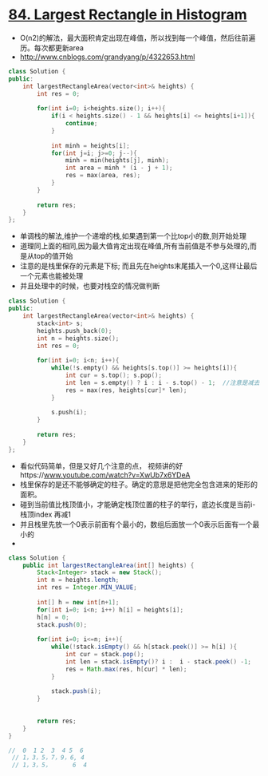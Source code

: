 # [84. Largest Rectangle in Histogram](https://leetcode.com/problems/largest-rectangle-in-histogram/)
* O(n2)的解法，最大面积肯定出现在峰值，所以找到每一个峰值，然后往前遍历。每次都更新area
* http://www.cnblogs.com/grandyang/p/4322653.html

```c++
class Solution {
public:
    int largestRectangleArea(vector<int>& heights) {
        int res = 0;
        
        for(int i=0; i<heights.size(); i++){
            if(i < heights.size() - 1 && heights[i] <= heights[i+1]){
                continue;
            }
            
            int minh = heights[i];
            for(int j=i; j>=0; j--){
                minh = min(heights[j], minh);
                int area = minh * (i - j + 1);
                res = max(area, res);
            }
        }
        
        return res;
    }
};

```

* 单调栈的解法,维护一个递增的栈,如果遇到第一个比top小的数,则开始处理
* 道理同上面的相同,因为最大值肯定出现在峰值,所有当前值是不参与处理的,而是从top的值开始
* 注意的是栈里保存的元素是下标; 而且先在heights末尾插入一个0,这样让最后一个元素也能被处理
* 并且处理中的时候，也要对栈空的情况做判断

```c++
class Solution {
public:
    int largestRectangleArea(vector<int>& heights) {
        stack<int> s;
        heights.push_back(0);
        int n = heights.size();   
        int res = 0;
        
        for(int i=0; i<n; i++){
            while(!s.empty() && heights[s.top()] >= heights[i]){
                int cur = s.top(); s.pop();
                int len = s.empty() ? i : i - s.top() - 1;  //注意是减去栈顶
                res = max(res, heights[cur]* len);
            }
            
            s.push(i);
        }
        
        return res;
    }
};
```

* 看似代码简单，但是又好几个注意的点， 视频讲的好https://www.youtube.com/watch?v=XwUb7x6YDeA
* 栈里保存的是还不能够确定的柱子。确定的意思是把他完全包含进来的矩形的面积。
* 碰到当前值比栈顶值小，才能确定栈顶位置的柱子的举行，底边长度是当前i- 栈顶index 再减1
* 并且栈里先放一个0表示前面有个最小的，数组后面放一个0表示后面有一个最小的
* 

```java
class Solution {
    public int largestRectangleArea(int[] heights) {
        Stack<Integer> stack = new Stack();
        int n = heights.length;
        int res = Integer.MIN_VALUE;
        
        int[] h = new int[n+1];
        for(int i=0; i<n; i++) h[i] = heights[i];
        h[n] = 0;
        stack.push(0);
        
        for(int i=0; i<=n; i++){
            while(!stack.isEmpty() && h[stack.peek()] >= h[i] ){
                int cur = stack.pop();
                int len = stack.isEmpty()? i :  i - stack.peek() -1;
                res = Math.max(res, h[cur] * len);
            }
            
            stack.push(i);
        }
    
        
        return res;     
    }
}

//  0  1 2  3  4 5  6
 // 1，3，5，7，9，6, 4
 // 1，3，5，      6  4
    


```
